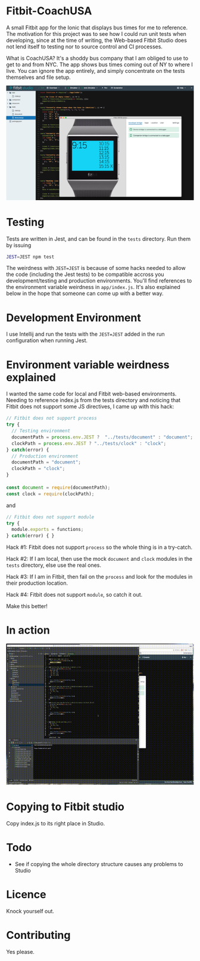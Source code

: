 # Fitbit-CoachUSA

A small Fitbit app for the Ionic that displays bus times for me to reference.
The motivation for this project was to see how I could run unit tests when developing, since at the time of writing, the Web-based Fitbit Studio does not lend itself to testing nor to source control and CI processes.

What is CoachUSA? It's a shoddy bus company that I am obliged to use to get to and from NYC. The app shows bus times coming out of NY to where I live. You can ignore the app entirely, and simply concentrate on the tests themselves and file setup.

![Demo screenshot](doc/screenshot.png)

# Testing

Tests are written in Jest, and can be found in the ```tests``` directory.
Run them by issuing

```bash
JEST=JEST npm test
```

The weirdness with ```JEST=JEST``` is because of some hacks needed to allow the code (including the Jest tests) to be compatible accross you development/testing and production environments.
You'll find references to the environment variable weirdness in ```app/index.js```. It's also explained below in the hope that someone can come up with a better way.

# Development Environment

I use Intellij and run the tests with the ```JEST=JEST``` added in the run configuration when running Jest.

# Environment variable weirdness explained

I wanted the same code for local and Fitbit web-based environments. Needing to reference index.js from the tests directory and noticing that Fitbit does not support some JS directives, I came up with this hack:

```javascript
// Fitbit does not support process
try {
  // Testing environment
  documentPath = process.env.JEST ?  "../tests/document" : "document";
  clockPath = process.env.JEST ? "../tests/clock" : "clock";
} catch(error) {
  // Production environment
  documentPath = "document";
  clockPath = "clock";
}

const document = require(documentPath);
const clock = require(clockPath);

```  
and
```javascript
// Fitbit does not support module
try {
  module.exports = functions;
} catch(error) { }
```
Hack #1: Fitbit does not support ```process``` so the whole thing is in a try-catch.

Hack #2: If I am local, then use the mock ```document``` and ```clock``` modules in the ```tests``` directory, else use the real ones.

Hack #3: If I am in Fitbit, then fail on the ```process``` and look for the modules in their production location.

Hack #4: Fitbit does not support ```module```, so catch it out. 

Make this better!

# In action

![Demo flow gif](doc/demo.gif)


# Copying to Fitbit studio

Copy index.js to its right place in Studio.

# Todo

* See if copying the whole directory structure causes any problems to Studio
 

# Licence

Knock yourself out.

# Contributing

Yes please.
